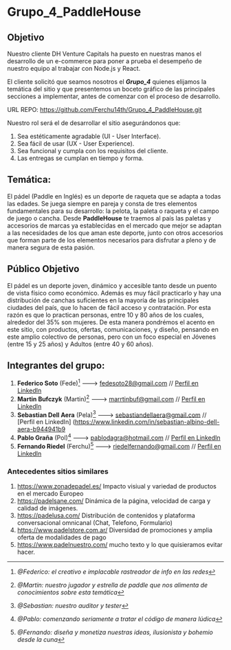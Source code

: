 # Grupo_4_PaddleHouse

## Objetivo 
Nuestro cliente DH Venture Capitals ha puesto en nuestras manos el desarrollo de un e-commerce
para poner a prueba el desempeño de nuestro equipo al trabajar con Node.js y React.

El cliente solicitó que seamos nosotros el ***Grupo_4*** quienes elijamos la temática del sitio
y que presentemos un boceto gráfico de las principales secciones a implementar, antes de
comenzar con el proceso de desarrollo.

URL REPO: https://github.com/Ferchu14th/Grupo_4_PaddleHouse.git

Nuestro rol será el de desarrollar el sitio asegurándonos que:
1. Sea estéticamente agradable (UI - User Interface).
2. Sea fácil de usar (UX - User Experience).
3. Sea funcional y cumpla con los requisitos del cliente.
4. Las entregas se cumplan en tiempo y forma.

## Temática: 
El pádel (Paddle en Inglés) es un deporte de raqueta que se adapta a todas las edades. Se juega siempre en pareja y consta de tres elementos fundamentales para su desarrollo: la pelota, la paleta o raqueta y el campo de juego o cancha.  Desde **PaddleHouse** te traemos al país las paletas y accesorios de marcas ya establecidas en el mercado que mejor se adaptan a las necesidades de los que aman este deporte, junto con otros accesorios que forman parte de los elementos necesarios para disfrutar a pleno y de manera segura de esta pasión.

## Público Objetivo
El pádel es un deporte joven, dinámico y accesible tanto desde un puento de vista físico como económico. Además es muy fácil practicarlo y hay una distribución de canchas suficientes en la mayoría de las principales ciudades del país, que lo hacen de fácil acceso y contratación. Por esta razón es que lo practican personas, entre 10 y 80 años de los cuales, alrededor del 35% son mujeres. De esta manera pondrémos el acento en este sitio, con productos, ofertas, comunicaciones, y diseño, pensando en este amplio colectivo de personas, pero con un foco especial en Jóvenes (entre 15 y 25 años) y Adultos (entre 40 y 60 años). 

## Integrantes del grupo: ##

1. **Federico Soto** (Fede)[^1] ---> fedesoto28@gmail.com // [Perfil en LinkedIn](http://www.linkedin.com/in/federico-ezequiel-soto/)
2. **Martin Bufczyk** (Martin)[^2] ---> marrtinbuf@gmail.com // [Perfil en LinkedIn](https://www.linkedin.com/in/tunombre/)
3. **Sebastian Dell Aera** (Pela)[^3] ---> sebastiandellaera@gmail.com // [Perfil en LinkedIn] (https://www.linkedin.com/in/sebastian-albino-dell-aera-b944941b9
4. **Pablo Graña** (Pol)[^4] ---> pablodagra@hotmail.com // [Perfil en LinkedIn](https://www.linkedin.com/in/tunombre/)
5. **Fernando Riedel** (Ferchu)[^5] ---> riedelfernando@gmail.com // [Perfil en LinkedIn](https://www.linkedin.com/in/fernandoriedel/)

### Antecedentes sitios similares
1. https://www.zonadepadel.es/
   Impacto visiual y variedad de productos en el mercado Europeo
2. https://padelsane.com/
   Dinámica de la página, velocidad de carga y calidad de imágenes.
3. https://padelusa.com/
   Distribución de contenidos y plataforma conversacional omnicanal (Chat, Telefono, Formulario)
4. https://www.padelstore.com.ar/
   Diversidad de promociones y amplia oferta de modalidades de pago
5. https://www.padelnuestro.com/
   mucho texto y lo que quisieramos evitar hacer.
   
   
   
   
   

[^1]: *@Federico: el creativo e implacable rastreador de info en las redes*
[^2]: *@Martin: nuestro jugador y estrella de paddle que nos alimenta de conocimientos sobre esta temática*
[^3]: *@Sebastian: nuestro auditor y tester*
[^4]: *@Pablo: comenzando seriamente a tratar el código de manera lúdica*
[^5]: *@Fernando: diseña y monetiza nuestras ideas, ilusionista y bohemio desde la cuna*
